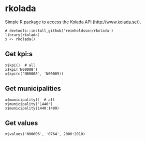 # rkolada

Simple R package to access the Kolada API (http://www.kolada.se/).

    # devtools::install_github('reinholdsson/rkolada')
    library(rkolada)
    x <- rkolada()

## Get kpi:s

    x$kpi()  # all
    x$kpi('N00008')
    x$kpi(c('N00008', 'N00009))

## Get municipalities

    x$municipality()  # all
    x$municipality('1440')
    x$municipality(1440:1489)

## Get values

    x$values('N00006', '0764', 2000:2010)
    